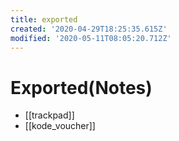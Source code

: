 ```yaml
---
title: exported
created: '2020-04-29T18:25:35.615Z'
modified: '2020-05-11T08:05:20.712Z'
---
```


# Exported(Notes)

* [[trackpad]]
* [[kode_voucher]]
 

